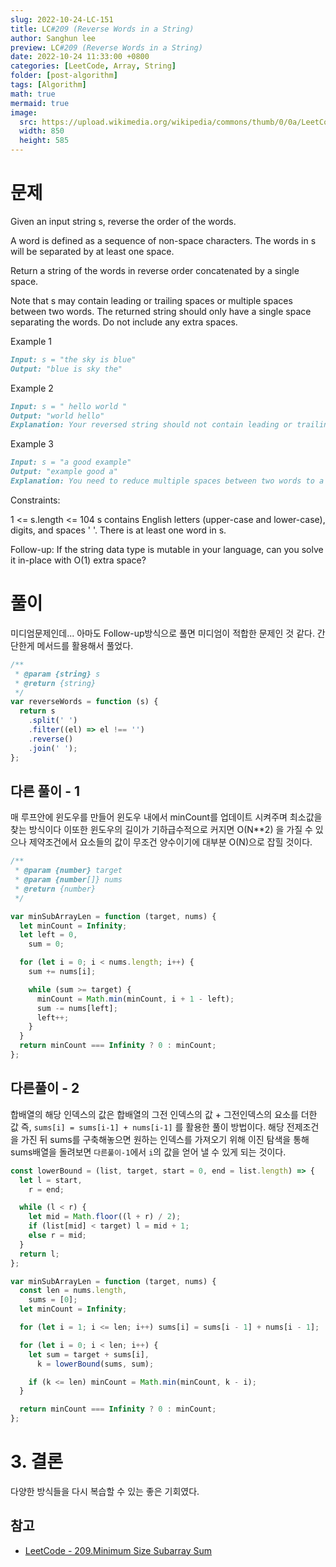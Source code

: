 ```yaml
---
slug: 2022-10-24-LC-151
title: LC#209 (Reverse Words in a String)
author: Sanghun lee
preview: LC#209 (Reverse Words in a String)
date: 2022-10-24 11:33:00 +0800
categories: [LeetCode, Array, String]
folder: [post-algorithm]
tags: [Algorithm]
math: true
mermaid: true
image:
  src: https://upload.wikimedia.org/wikipedia/commons/thumb/0/0a/LeetCode_Logo_black_with_text.svg/640px-LeetCode_Logo_black_with_text.svg.png
  width: 850
  height: 585
---
```


# 문제

Given an input string s, reverse the order of the words.

A word is defined as a sequence of non-space characters. The words in s will be separated by at least one space.

Return a string of the words in reverse order concatenated by a single space.

Note that s may contain leading or trailing spaces or multiple spaces between two words. The returned string should only have a single space separating the words. Do not include any extra spaces.

Example 1

```md
Input: s = "the sky is blue"
Output: "blue is sky the"
```

Example 2

```md
Input: s = " hello world "
Output: "world hello"
Explanation: Your reversed string should not contain leading or trailing spaces.
```

Example 3

```md
Input: s = "a good example"
Output: "example good a"
Explanation: You need to reduce multiple spaces between two words to a single space in the reversed string.
```

Constraints:

1 <= s.length <= 104
s contains English letters (upper-case and lower-case), digits, and spaces ' '.
There is at least one word in s.

Follow-up: If the string data type is mutable in your language, can you solve it in-place with O(1) extra space?

# 풀이

미디엄문제인데... 아마도 Follow-up방식으로 풀면 미디엄이 적합한 문제인 것 같다.
간단한게 메서드를 활용해서 풀었다.

```javascript
/**
 * @param {string} s
 * @return {string}
 */
var reverseWords = function (s) {
  return s
    .split(' ')
    .filter((el) => el !== '')
    .reverse()
    .join(' ');
};
```

## 다른 풀이 - 1

매 루프안에 윈도우를 만들어 윈도우 내에서 minCount를 업데이트 시켜주며 최소값을 찾는 방식이다
이또한 윈도우의 길이가 기하급수적으로 커지면 O(N\*\*2) 을 가질 수 있으나 제약조건에서 요소들의 값이 무조건 양수이기에 대부분 O(N)으로 잡힐 것이다.

```javascript
/**
 * @param {number} target
 * @param {number[]} nums
 * @return {number}
 */

var minSubArrayLen = function (target, nums) {
  let minCount = Infinity;
  let left = 0,
    sum = 0;

  for (let i = 0; i < nums.length; i++) {
    sum += nums[i];

    while (sum >= target) {
      minCount = Math.min(minCount, i + 1 - left);
      sum -= nums[left];
      left++;
    }
  }
  return minCount === Infinity ? 0 : minCount;
};
```

## 다른풀이 - 2

합배열의 해당 인덱스의 값은 합배열의 그전 인덱스의 값 + 그전인덱스의 요소를 더한 값
즉, `sums[i] = sums[i-1] + nums[i-1]` 를 활용한 풀이 방법이다.
해당 전제조건을 가진 뒤 sums를 구축해놓으면 원하는 인덱스를 가져오기 위해 이진 탐색을 통해 sums배열을 돌려보면 `다른풀이-1`에서 `i`의 값을 얻어 낼 수 있게 되는 것이다.

```javascript
const lowerBound = (list, target, start = 0, end = list.length) => {
  let l = start,
    r = end;

  while (l < r) {
    let mid = Math.floor((l + r) / 2);
    if (list[mid] < target) l = mid + 1;
    else r = mid;
  }
  return l;
};

var minSubArrayLen = function (target, nums) {
  const len = nums.length,
    sums = [0];
  let minCount = Infinity;

  for (let i = 1; i <= len; i++) sums[i] = sums[i - 1] + nums[i - 1];

  for (let i = 0; i < len; i++) {
    let sum = target + sums[i],
      k = lowerBound(sums, sum);

    if (k <= len) minCount = Math.min(minCount, k - i);
  }

  return minCount === Infinity ? 0 : minCount;
};
```

# 3. 결론

다양한 방식들을 다시 복습할 수 있는 좋은 기회였다.

## 참고

- [LeetCode - 209.Minimum Size Subarray Sum](https://leetcode.com/problems/minimum-size-subarray-sum/discuss/2716609/JS-Binary-Search-Sliding-Window-two-pointers-with-few-comment)
